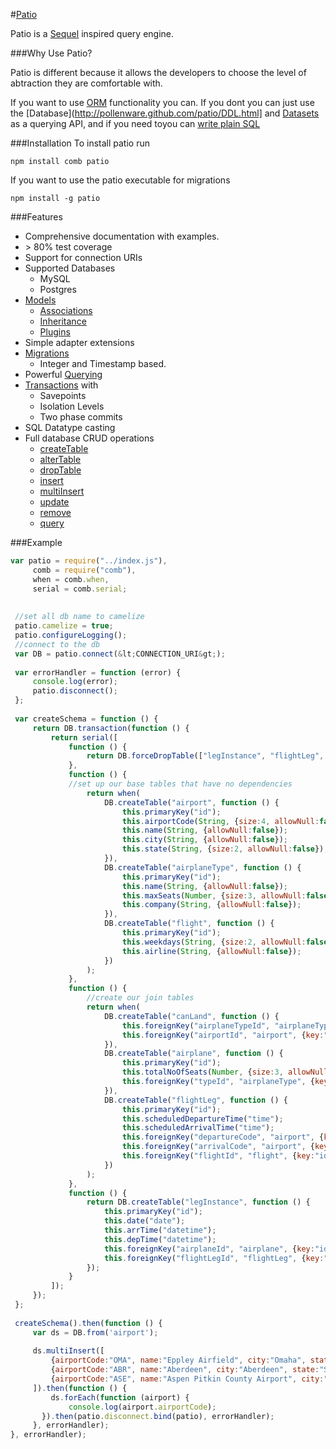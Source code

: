 #[Patio](http://pollenware.github.com/patio)

Patio is a <a href="http://sequel.rubyforge.org/" target="patioapi">Sequel</a> inspired query engine.                                                        
                                                                                                                                                             
###Why Use Patio?
                                                                                                                                                             
Patio is different because it allows the developers to choose the level of abtraction they are comfortable with.                                             

If you want to use [ORM](http://pollenware.github.com/patio/models.html) functionality you can. If you dont you can just use the [Database](http://pollenware.github.com/patio/DDL.html] and [Datasets](http://pollenware.github.com/patio/querying.html) as a querying API, and if you need toyou can [write plain SQL](http://pollenware.github.com/patio/patio_Database.html#run)
                                                                                                                                                                                                                                                                                                                         
###Installation
To install patio run                                                                                                                                         
                                                                                                                                                             
`npm install comb patio`
                                                                                                                                                             
If you want to use the patio executable for migrations
                                                                                                                                                             
`npm install -g patio`
                                                                                                                                                             
###Features
                                                                                                                                                                                                                                                                                                          
* Comprehensive documentation with examples.
* &gt; 80% test coverage
* Support for connection URIs
* Supported Databases                                                                                                                                        
  * MySQL
  * Postgres
* [Models](http://pollenware.github.com/patio/models.html)
  * [Associations](http://pollenware.github.com/patio/associations.html)
  * [Inheritance](http://pollenware.github.com/patio/model-inheritance.html)
  * [Plugins](http://pollenware.github.com/patio/plugins.html)
* Simple adapter extensions
* [Migrations](http://pollenware.github.com/patio/migrations.htmls)
  * Integer and Timestamp based.
* Powerful [Querying](http://pollenware.github.com/patio/querying.html)
* [Transactions](http://pollenware.github.com/patio/patio_Database.html#transactions) with
  * Savepoints
  * Isolation Levels
  * Two phase commits
* SQL Datatype casting
* Full database CRUD operations                                                                                                                           
  * [createTable](http://pollenware.github.com/patio/patio_Database.html#createTable)
  * [alterTable](http://pollenware.github.com/patio/patio_Database.html#alterTable)
  * [dropTable](http://pollenware.github.com/patio/patio_Database.html#dropTable)
  * [insert](http://pollenware.github.com/patio/patio_Dataset.html#insert)
  * [multiInsert](http://pollenware.github.com/patio/patio_Dataset.html#multiInsert)
  * [update](http://pollenware.github.com/patio/patio_Dataset.html#update)
  * [remove](http://pollenware.github.com/patio/patio_Dataset.html#remove)
  * [query](http://pollenware.github.com/patio/patio_Dataset.html#query)
                                                                                       
                                                                                                                                                             
###Example

```javascript                                                                                                                                              
var patio = require("../index.js"),                                                                                                                          
     comb = require("comb"),                                                                                                                                 
     when = comb.when,                                                                                                                                       
     serial = comb.serial;                                                                                                                                   
                                                                                                                                                             
                                                                                                                                                             
 //set all db name to camelize                                                                                                                               
 patio.camelize = true;                                                                                                                                      
 patio.configureLogging();                                                                                                                                   
 //connect to the db                                                                                                                                         
 var DB = patio.connect(&lt;CONNECTION_URI&gt;);                                                                                                             
                                                                                                                                                             
 var errorHandler = function (error) {                                                                                                                       
     console.log(error);                                                                                                                                     
     patio.disconnect();                                                                                                                                     
 };                                                                                                                                                          
                                                                                                                                                             
 var createSchema = function () {                                                                                                                            
     return DB.transaction(function () {                                                                                                                     
         return serial([                                                                                                                                     
             function () {                                                                                                                                   
                 return DB.forceDropTable(["legInstance", "flightLeg", "flight", "airplane", "canLand", "airplaneType", "airport"]);                         
             },                                                                                                                                              
             function () {                                                                                                                                   
             //set up our base tables that have no dependencies                                                                                              
                 return when(                                                                                                                                
                     DB.createTable("airport", function () {                                                                                                 
                         this.primaryKey("id");                                                                                                              
                         this.airportCode(String, {size:4, allowNull:false, unique:true});                                                                   
                         this.name(String, {allowNull:false});                                                                                               
                         this.city(String, {allowNull:false});                                                                                               
                         this.state(String, {size:2, allowNull:false});                                                                                      
                     }),                                                                                                                                     
                     DB.createTable("airplaneType", function () {                                                                                            
                         this.primaryKey("id");                                                                                                              
                         this.name(String, {allowNull:false});                                                                                               
                         this.maxSeats(Number, {size:3, allowNull:false});                                                                                   
                         this.company(String, {allowNull:false});                                                                                            
                     }),                                                                                                                                     
                     DB.createTable("flight", function () {                                                                                                  
                         this.primaryKey("id");                                                                                                              
                         this.weekdays(String, {size:2, allowNull:false});                                                                                   
                         this.airline(String, {allowNull:false});                                                                                            
                     })                                                                                                                                      
                 );                                                                                                                                          
             },                                                                                                                                              
             function () {                                                                                                                                   
                 //create our join tables                                                                                                                    
                 return when(                                                                                                                                
                     DB.createTable("canLand", function () {                                                                                                 
                         this.foreignKey("airplaneTypeId", "airplaneType", {key:"id"});                                                                      
                         this.foreignKey("airportId", "airport", {key:"airportCode", type:String, size:4});                                                  
                     }),                                                                                                                                     
                     DB.createTable("airplane", function () {                                                                                                
                         this.primaryKey("id");                                                                                                              
                         this.totalNoOfSeats(Number, {size:3, allowNull:false});                                                                             
                         this.foreignKey("typeId", "airplaneType", {key:"id"});                                                                              
                     }),                                                                                                                                     
                     DB.createTable("flightLeg", function () {                                                                                               
                         this.primaryKey("id");                                                                                                              
                         this.scheduledDepartureTime("time");                                                                                                
                         this.scheduledArrivalTime("time");                                                                                                  
                         this.foreignKey("departureCode", "airport", {key:"airportCode", type:String, size:4});                                              
                         this.foreignKey("arrivalCode", "airport", {key:"airportCode", type:String, size:4});                                                
                         this.foreignKey("flightId", "flight", {key:"id"});                                                                                  
                     })                                                                                                                                      
                 );                                                                                                                                          
             },                                                                                                                                              
             function () {                                                                                                                                   
                 return DB.createTable("legInstance", function () {                                                                                          
                     this.primaryKey("id");                                                                                                                  
                     this.date("date");                                                                                                                      
                     this.arrTime("datetime");                                                                                                               
                     this.depTime("datetime");                                                                                                               
                     this.foreignKey("airplaneId", "airplane", {key:"id"});                                                                                  
                     this.foreignKey("flightLegId", "flightLeg", {key:"id"});                                                                                
                 });                                                                                                                                         
             }                                                                                                                                               
         ]);                                                                                                                                                 
     });                                                                                                                                                     
 };                                                                                                                                                          
                                                                                                                                                             
 createSchema().then(function () {                                                                                                                           
     var ds = DB.from('airport');                                                                                                                            
                                                                                                                                                             
     ds.multiInsert([                                                                                                                                        
         {airportCode:"OMA", name:"Eppley Airfield", city:"Omaha", state:"NE"},                                                                              
         {airportCode:"ABR", name:"Aberdeen", city:"Aberdeen", state:"SD"},                                                                                  
         {airportCode:"ASE", name:"Aspen Pitkin County Airport", city:"Aspen", state:"CO"}                                                                   
     ]).then(function () {                                                                                                                                   
         ds.forEach(function (airport) {                                                                                                                     
             console.log(airport.airportCode);                                                                                                               
       }).then(patio.disconnect.bind(patio), errorHandler);                                                                                                  
     }, errorHandler);                                                                                                                                       
}, errorHandler);                                                                                                                                            
```                                                                                                                                                           